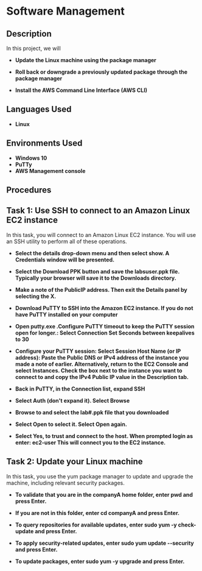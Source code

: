 <h1>Software Management</h1>

 

<h2>Description</h2>
In this project, we will  <br />

- <b>Update the Linux machine using the package manager</b> 

- <b>Roll back or downgrade a previously updated package through the package manager</b>

- <b>Install the AWS Command Line Interface (AWS CLI)</b> 
  


<h2>Languages Used</h2>

- <b>Linux</b> 


<h2>Environments Used </h2>

- <b>Windows 10</b>
- <b>PuTTy</b>
- <b>AWS Management console</b>
<h2>Procedures</h2>
<h2>Task 1: Use SSH to connect to an Amazon Linux EC2 instance</h2>
In this task, you will connect to an Amazon Linux EC2 instance. You will use an SSH utility to perform all of these operations. <br />

- <b>Select the details drop-down menu and then select show. A Credentials window will be presented. </b>
- <b>Select the Download PPK button and save the labsuser.ppk file. Typically your browser will save it to the Downloads directory. </b>
- <b>Make a note of the PublicIP address. Then exit the Details panel by selecting the X. </b>
- <b>Download PuTTY to SSH into the Amazon EC2 instance. If you do not have PuTTY installed on your computer</b>
- <b>Open putty.exe .Configure PuTTY timeout to keep the PuTTY session open for longer.: Select Connection
Set Seconds between keepalives to 30</b>
- <b>Configure your PuTTY session:
Select Session
Host Name (or IP address): Paste the Public DNS or IPv4 address of the instance you made a note of earlier. Alternatively, return to the EC2 Console and select Instances. Check the box next to the instance you want to connect to and copy the IPv4 Public IP value in the Description tab. </b>

- <b>Back in PuTTY, in the Connection list, expand SSH</b>

- <b>Select Auth (don't expand it). Select Browse</b>

- <b>Browse to and select the lab#.ppk file that you downloaded</b>

- <b>Select Open to select it. Select Open again. </b>

- <b>Select Yes, to trust and connect to the host. When prompted login as enter: ec2-user This will connect you to the EC2 instance. </b>


<h2>Task 2: Update your Linux machine </h2>
In this task, you use the yum package manager to update and upgrade the machine, including relevant security packages. <br />

- <b> To validate that you are in the companyA home folder, enter pwd and press Enter. </b>

- <b> If you are not in this folder, enter cd companyA and press Enter. </b>

- <b> To query repositories for available updates, enter sudo yum -y check-update and press Enter. </b>

- <b> To apply security-related updates, enter sudo yum update --security and press Enter. </b>

- <b> To update packages, enter sudo yum -y upgrade and press Enter.</b>







